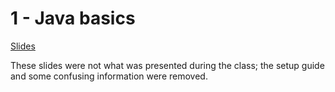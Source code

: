 # 1 - Java basics

[Slides](https://docs.google.com/presentation/d/1VA7ocVVXC-tunyf3piNGs9KYpv3fgJ83Aov8dU23EOQ/edit?slide=id.g36a207f0c2e_0_19#slide=id.g36a207f0c2e_0_19)

These slides were not what was presented during the class; the setup guide and some confusing information were removed.
